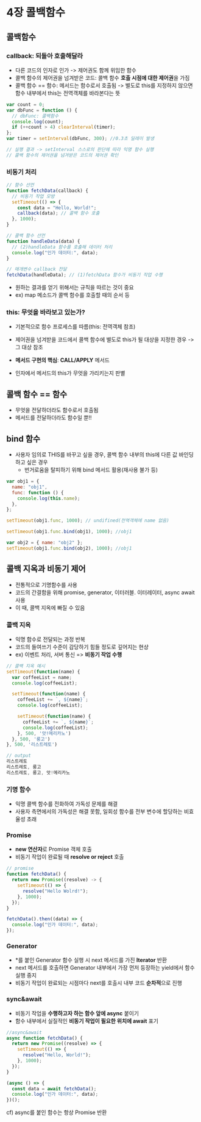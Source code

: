 # 4장 콜백함수

## 콜백함수

### callback: 되돌아 호출해달라

- 다른 코드의 인자로 인가 -> 제어권도 함께 위임한 함수
- 콜백 함수의 제어권을 넘겨받은 코드: 콜백 함수 **호출 시점에 대한 제어권**을 가짐
- 콜백 함수 == 함수: 메서드는 함수로서 호출됨 -> 별도로 this를 지정하지 않으면 함수 내부에서 this는 전역객체를 바라본다는 뜻

```javascript
var count = 0;
var dbFunc = function () {
  // dbFunc: 콜백함수
  console.log(count);
  if (++count > 4) clearInterval(timer);
};
var timer = setInterval(dbFunc, 300); //0.3초 딜레이 발생

// 실행 결과 -> setInterval 스스로의 판단에 따라 익명 함수 실행
// 콜백 함수의 제어권을 넘겨받은 코드의 제어권 확인
```

### 비동기 처리

```javascript
// 함수 선언
function fetchData(callback) {
  // 비동기 작업 모방
  setTimeout(() => {
    const data = "Hello, World!";
    callback(data); // 콜백 함수 호출
  }, 1000);
}

// 콜백 함수 선언
function handleData(data) {
  // (2)handleData 함수를 호출해 데이터 처리
  console.log("인가 데이터:", data);
}

// 매개변수 callback 전달
fetchData(handleData); // (1)fetchData 함수가 비동기 작업 수행
```

- 원하는 결과를 얻기 위해서는 규칙을 따르는 것이 중요
- ex) map 메소드가 콜백 함수를 호출할 때의 순서 등

### this: 무엇을 바라보고 있는가?

- 기본적으로 함수 프로세스를 따름(this: 전역객체 참조)
- 제어권을 넘겨받을 코드에서 콜백 함수에 별도로 this가 될 대상을 지정한 경우 -> 그 대상 참조

- **메서드 구현의 핵심**: **CALL/APPLY** 메서드
- 인자에서 메서드의 this가 무엇을 가리키는지 판별

## 콜백 함수 == 함수

- 무엇을 전달하더라도 함수로서 호출됨
- 메서드를 전달하더라도 함수일 뿐!!

## bind 함수

- 사용자 임의로 THIS를 바꾸고 싶을 경우, 콜백 함수 내부의 this에 다른 값 바인딩하고 싶은 경우
  - 번거로움을 탈피하기 위해 bind 메서드 활용(재사용 불가 등)

```javascript
var obj1 = {
  name: "obj1",
  func: function () {
    console.log(this.name);
  },
};

setTimeout(obj1.func, 1000); // undifined(전역객체에 name 없음)

setTimeout(obj1.func.bind(obj1), 1000); //obj1

var obj2 = { name: "obj2" };
setTimeout(obj1.func.bind(obj2), 1000); //obj1
```

## 콜백 지옥과 비동기 제어

- 전통적으로 기명함수를 사용
- 코드의 간결함을 위해 promise, generator, 이터러블. 이터레이터, async await 사용
- 이 때, 콜백 지옥에 빠질 수 있음

### 콜백 지옥

- 익명 함수로 전달되는 과정 반복
- 코드의 들여쓰기 수준이 감당하기 힘들 정도로 깊어지는 현상
- ex) 이벤트 처리, 서버 통신 => **비동기 작업 수행**

```javascript
// 콜백 지옥 예시
setTimeout(function(name) {
  var coffeeList = name;
  console.log(coffeeList);

  setTimeout(function(name) {
    coffeeList += `, ${name}`;
    console.log(coffeeList);

    setTimeout(function(name) {
      coffeeList += `, ${name}`;
      console.log(coffeeList);
    }, 500, '앗!메리카노')
  }, 500, '룽고')
}, 500, '리스트레토')

// output
리스트레토
리스트레토, 룽고
리스트레토, 룽고, 앗!메리카노
```

### 기명 함수

- 익명 콜백 함수를 전화하여 가독성 문제를 해결
- 사용자 측면에서의 가독성은 해결 못함, 일회성 함수를 전부 변수에 할당하는 비효율성 초래

### Promise

- **new 연산자**로 Promise 객체 호출
- 비동기 작업이 완료될 때 **resolve or reject** 호출

```javascript
// promise
function fetchData() {
  return new Promise((resolve) -> {
    setTimeout(() => {
      resolve("Hello Wolrd!");
    }, 1000);
  });
}

fetchData().then((data) => {
  console.log("인가 데이터:", data);
});

```

### Generator

- \*를 붙인 Generator 함수 실행 시 next 메서드를 가진 **Iterator** 반환
- next 메서드를 호출하면 Generator 내부에서 가장 먼저 등장하는 yield에서 함수 실행 중지
- 비동기 작업이 완료되는 시점마다 next를 호출시 내부 코드 **순차적**으로 진행

### sync&await

- 비동기 작업을 **수행하고자 하는 함수 앞에 async** 붙이기
- 함수 내부에서 실질적인 **비동기 작업이 필요한 위치에 await** 표기

```javascript
//async&await
async function fetchData() {
  return new Promise((resolve) => {
    setTimeout(() => {
      resolve("Hello, World!");
    }, 1000);
  });
}

(async () => {
  const data = await fetchData();
  console.log("인가 데이터:", data);
})();
```

cf) async를 붙인 함수는 항상 Promise 반환
